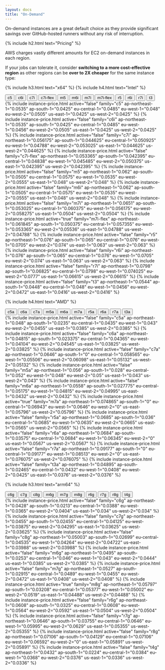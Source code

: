 ```yaml
---
layout: docs
title: "On-Demand"
---
```


On-demand instances are a great default choice as they provide significant savings over GitHub-hosted runners
without any risk of interruption.

{% include h2.html text="Pricing" %}

AWS charges vastly different amounts for EC2 on-demand instances in each region.

If your jobs can tolerate it, consider **switching to a more cost-effective region** as other regions can be **over to 2X cheaper** for the same instance type:

{% include h3.html text="x64" %}
{% include h4.html text="Intel" %}

<nav>
    <div class="nav nav-tabs" role="tablist">
        <button class="nav-link" id="nav-price-c5-tab" data-bs-toggle="tab" data-bs-target="#nav-price-c5" type="button" role="tab" aria-controls="nav-price-c5" aria-selected="false">c5</button>
        <button class="nav-link" id="nav-price-c6i-tab" data-bs-toggle="tab" data-bs-target="#nav-price-c6i" type="button" role="tab" aria-controls="nav-price-c6i" aria-selected="false">c6i</button>
        <button class="nav-link" id="nav-price-c7i-tab" data-bs-toggle="tab" data-bs-target="#nav-price-c7i" type="button" role="tab" aria-controls="nav-price-c7i" aria-selected="false">c7i</button>
        <button class="nav-link" id="nav-price-c7i-flex-tab" data-bs-toggle="tab" data-bs-target="#nav-price-c7i-flex" type="button" role="tab" aria-controls="nav-price-c7i-flex" aria-selected="false">c7i-flex</button>
        <button class="nav-link" id="nav-price-m5-tab" data-bs-toggle="tab" data-bs-target="#nav-price-m5" type="button" role="tab" aria-controls="nav-price-m5" aria-selected="false">m5</button>
        <button class="nav-link" id="nav-price-m6i-tab" data-bs-toggle="tab" data-bs-target="#nav-price-m6i" type="button" role="tab" aria-controls="nav-price-m6i" aria-selected="false">m6i</button>
        <button class="nav-link" id="nav-price-m7i-tab" data-bs-toggle="tab" data-bs-target="#nav-price-m7i" type="button" role="tab" aria-controls="nav-price-m7i" aria-selected="false">m7i</button>
        <button class="nav-link active" id="nav-price-m7i-flex-tab" data-bs-toggle="tab" data-bs-target="#nav-price-m7i-flex" type="button" role="tab" aria-controls="nav-price-m7i-flex" aria-selected="true">m7i-flex</button>
        <button class="nav-link" id="nav-price-r5-tab" data-bs-toggle="tab" data-bs-target="#nav-price-r5" type="button" role="tab" aria-controls="nav-price-r5" aria-selected="false">r5</button>
        <button class="nav-link" id="nav-price-r6i-tab" data-bs-toggle="tab" data-bs-target="#nav-price-r6i" type="button" role="tab" aria-controls="nav-price-r6i" aria-selected="false">r6i</button>
        <button class="nav-link" id="nav-price-r7i-tab" data-bs-toggle="tab" data-bs-target="#nav-price-r7i" type="button" role="tab" aria-controls="nav-price-r7i" aria-selected="false">r7i</button>
        <button class="nav-link" id="nav-price-t3-tab" data-bs-toggle="tab" data-bs-target="#nav-price-t3" type="button" role="tab" aria-controls="nav-price-t3" aria-selected="false">t3</button>
    </div>
</nav>
<div class="tab-content">
    {% include instance-price.html active="false" family="c5" ap-northeast-1="0.0535" ap-south-1="0.0425" eu-central-1="0.0485" eu-west-1="0.048" eu-west-2="0.0505" us-east-1="0.0425" us-west-2="0.0425" %}
    {% include instance-price.html active="false" family="c6i" ap-northeast-1="0.0535" ap-south-1="0.0425" eu-central-1="0.0485" eu-west-1="0.0456" eu-west-2="0.0505" us-east-1="0.0425" us-west-2="0.0425" %}
    {% include instance-price.html active="false" family="c7i" ap-northeast-1="0.056175" ap-south-1="0.044625" eu-central-1="0.050925" eu-west-1="0.04788" eu-west-2="0.053025" us-east-1="0.044625" us-west-2="0.044625" %}
    {% include instance-price.html active="false" family="c7i-flex" ap-northeast-1="0.053365" ap-south-1="0.042395" eu-central-1="0.04838" eu-west-1="0.045485" eu-west-2="0.050375" us-east-1="0.042395" us-west-2="0.042395" %}
    {% include instance-price.html active="false" family="m5" ap-northeast-1="0.062" ap-south-1="0.0505" eu-central-1="0.0575" eu-west-1="0.0535" eu-west-2="0.0555" us-east-1="0.048" us-west-2="0.048" %}
    {% include instance-price.html active="false" family="m6i" ap-northeast-1="0.062" ap-south-1="0.0505" eu-central-1="0.0575" eu-west-1="0.0535" eu-west-2="0.0555" us-east-1="0.048" us-west-2="0.048" %}
    {% include instance-price.html active="false" family="m7i" ap-northeast-1="0.0651" ap-south-1="0.053025" eu-central-1="0.060375" eu-west-1="0.056175" eu-west-2="0.058275" us-east-1="0.0504" us-west-2="0.0504" %}
    {% include instance-price.html active="true" family="m7i-flex" ap-northeast-1="0.061845" ap-south-1="0.050375" eu-central-1="0.057355" eu-west-1="0.053365" eu-west-2="0.05536" us-east-1="0.04788" us-west-2="0.04788" %}
    {% include instance-price.html active="false" family="r5" ap-northeast-1="0.076" ap-south-1="0.065" eu-central-1="0.076" eu-west-1="0.0705" eu-west-2="0.074" us-east-1="0.063" us-west-2="0.063" %}
    {% include instance-price.html active="false" family="r6i" ap-northeast-1="0.076" ap-south-1="0.065" eu-central-1="0.076" eu-west-1="0.0705" eu-west-2="0.074" us-east-1="0.063" us-west-2="0.063" %}
    {% include instance-price.html active="false" family="r7i" ap-northeast-1="0.0798" ap-south-1="0.06825" eu-central-1="0.0798" eu-west-1="0.074025" eu-west-2="0.0777" us-east-1="0.06615" us-west-2="0.06615" %}
    {% include instance-price.html active="false" family="t3" ap-northeast-1="0.0544" ap-south-1="0.0448" eu-central-1="0.048" eu-west-1="0.0456" eu-west-2="0.0472" us-east-1="0.0416" us-west-2="0.0416" %}
</div>

{% include h4.html text="AMD" %}
<nav>
    <div class="nav nav-tabs" role="tablist">
        <button class="nav-link" id="nav-price-c5a-tab" data-bs-toggle="tab" data-bs-target="#nav-price-c5a" type="button" role="tab" aria-controls="nav-price-c5a" aria-selected="false">c5a</button>
        <button class="nav-link" id="nav-price-c6a-tab" data-bs-toggle="tab" data-bs-target="#nav-price-c6a" type="button" role="tab" aria-controls="nav-price-c6a" aria-selected="false">c6a</button>
        <button class="nav-link" id="nav-price-c7a-tab" data-bs-toggle="tab" data-bs-target="#nav-price-c7a" type="button" role="tab" aria-controls="nav-price-c7a" aria-selected="false">c7a</button>
        <button class="nav-link" id="nav-price-m5a-tab" data-bs-toggle="tab" data-bs-target="#nav-price-m5a" type="button" role="tab" aria-controls="nav-price-m5a" aria-selected="false">m5a</button>
        <button class="nav-link" id="nav-price-m6a-tab" data-bs-toggle="tab" data-bs-target="#nav-price-m6a" type="button" role="tab" aria-controls="nav-price-m6a" aria-selected="false">m6a</button>
        <button class="nav-link active" id="nav-price-m7a-tab" data-bs-toggle="tab" data-bs-target="#nav-price-m7a" type="button" role="tab" aria-controls="nav-price-m7a" aria-selected="true">m7a</button>
        <button class="nav-link" id="nav-price-r5a-tab" data-bs-toggle="tab" data-bs-target="#nav-price-r5a" type="button" role="tab" aria-controls="nav-price-r5a" aria-selected="false">r5a</button>
        <button class="nav-link" id="nav-price-r6a-tab" data-bs-toggle="tab" data-bs-target="#nav-price-r6a" type="button" role="tab" aria-controls="nav-price-r6a" aria-selected="false">r6a</button>
        <button class="nav-link" id="nav-price-r7a-tab" data-bs-toggle="tab" data-bs-target="#nav-price-r7a" type="button" role="tab" aria-controls="nav-price-r7a" aria-selected="false">r7a</button>
        <button class="nav-link" id="nav-price-t3a-tab" data-bs-toggle="tab" data-bs-target="#nav-price-t3a" type="button" role="tab" aria-controls="nav-price-t3a" aria-selected="false">t3a</button>
    </div>
</nav>
<div class="tab-content">
    {% include instance-price.html active="false" family="c5a" ap-northeast-1="0.048" ap-south-1="0.0235" eu-central-1="0.0435" eu-west-1="0.043" eu-west-2="0.0455" us-east-1="0.0385" us-west-2="0.0385" %}
    {% include instance-price.html active="false" family="c6a" ap-northeast-1="0.04815" ap-south-1="0.023375" eu-central-1="0.04365" eu-west-1="0.04104" eu-west-2="0.04545" us-east-1="0.03825" us-west-2="0.03825" %}
    {% include instance-price.html active="false" family="c7a" ap-northeast-1="0.0646" ap-south-1="0" eu-central-1="0.058565" eu-west-1="0.05506" eu-west-2="0.06098" us-east-1="0.05132" us-west-2="0.05132" %}
    {% include instance-price.html active="false" family="m5a" ap-northeast-1="0.056" ap-south-1="0.028" eu-central-1="0.052" eu-west-1="0.048" eu-west-2="0.05" us-east-1="0.043" us-west-2="0.043" %}
    {% include instance-price.html active="false" family="m6a" ap-northeast-1="0.0558" ap-south-1="0.027775" eu-central-1="0.05175" eu-west-1="0.04815" eu-west-2="0.04995" us-east-1="0.0432" us-west-2="0.0432" %}
    {% include instance-price.html active="true" family="m7a" ap-northeast-1="0.074865" ap-south-1="0" eu-central-1="0.06943" eu-west-1="0.0646" eu-west-2="0" us-east-1="0.05796" us-west-2="0.05796" %}
    {% include instance-price.html active="false" family="r5a" ap-northeast-1="0.0685" ap-south-1="0.036" eu-central-1="0.0685" eu-west-1="0.0635" eu-west-2="0.0665" us-east-1="0.0565" us-west-2="0.0565" %}
    {% include instance-price.html active="false" family="r6a" ap-northeast-1="0.0684" ap-south-1="0.03575" eu-central-1="0.0684" eu-west-1="0.06345" eu-west-2="0" us-east-1="0.0567" us-west-2="0.0567" %}
    {% include instance-price.html active="false" family="r7a" ap-northeast-1="0.09177" ap-south-1="0" eu-central-1="0.09177" eu-west-1="0.08513" eu-west-2="0" us-east-1="0.076075" us-west-2="0.076075" %}
    {% include instance-price.html active="false" family="t3a" ap-northeast-1="0.04895" ap-south-1="0.02465" eu-central-1="0.0432" eu-west-1="0.0408" eu-west-2="0.0425" us-east-1="0.0376" us-west-2="0.0376" %}
</div>

{% include h3.html text="arm64" %}
<nav>
    <div class="nav nav-tabs" role="tablist">
        <button class="nav-link" id="nav-price-c6g-tab" data-bs-toggle="tab" data-bs-target="#nav-price-c6g" type="button" role="tab" aria-controls="nav-price-c6g" aria-selected="false">c6g</button>
        <button class="nav-link" id="nav-price-c7g-tab" data-bs-toggle="tab" data-bs-target="#nav-price-c7g" type="button" role="tab" aria-controls="nav-price-c7g" aria-selected="false">c7g</button>
        <button class="nav-link" id="nav-price-c8g-tab" data-bs-toggle="tab" data-bs-target="#nav-price-c8g" type="button" role="tab" aria-controls="nav-price-c8g" aria-selected="false">c8g</button>
        <button class="nav-link" id="nav-price-m6g-tab" data-bs-toggle="tab" data-bs-target="#nav-price-m6g" type="button" role="tab" aria-controls="nav-price-m6g" aria-selected="false">m6g</button>
        <button class="nav-link" id="nav-price-m7g-tab" data-bs-toggle="tab" data-bs-target="#nav-price-m7g" type="button" role="tab" aria-controls="nav-price-m7g" aria-selected="false">m7g</button>
        <button class="nav-link active" id="nav-price-m8g-tab" data-bs-toggle="tab" data-bs-target="#nav-price-m8g" type="button" role="tab" aria-controls="nav-price-m8g" aria-selected="true">m8g</button>
        <button class="nav-link" id="nav-price-r6g-tab" data-bs-toggle="tab" data-bs-target="#nav-price-r6g" type="button" role="tab" aria-controls="nav-price-r6g" aria-selected="false">r6g</button>
        <button class="nav-link" id="nav-price-r7g-tab" data-bs-toggle="tab" data-bs-target="#nav-price-r7g" type="button" role="tab" aria-controls="nav-price-r7g" aria-selected="false">r7g</button>
        <button class="nav-link" id="nav-price-r8g-tab" data-bs-toggle="tab" data-bs-target="#nav-price-r8g" type="button" role="tab" aria-controls="nav-price-r8g" aria-selected="false">r8g</button>
        <button class="nav-link" id="nav-price-t4g-tab" data-bs-toggle="tab" data-bs-target="#nav-price-t4g" type="button" role="tab" aria-controls="nav-price-t4g" aria-selected="false">t4g</button>
    </div>
</nav>
<div class="tab-content">
    {% include instance-price.html active="false" family="c6g" ap-northeast-1="0.0428" ap-south-1="0.0213" eu-central-1="0.0388" eu-west-1="0.0365" eu-west-2="0.0404" us-east-1="0.034" us-west-2="0.034" %}
    {% include instance-price.html active="false" family="c7g" ap-northeast-1="0.0455" ap-south-1="0.02455" eu-central-1="0.04125" eu-west-1="0.03875" eu-west-2="0.04295" us-east-1="0.03625" us-west-2="0.03625" %}
    {% include instance-price.html active="false" family="c8g" ap-northeast-1="0.05003" ap-south-1="0.02699" eu-central-1="0.04535" eu-west-1="0.04264" eu-west-2="0.04722" us-east-1="0.03988" us-west-2="0.03988" %}
    {% include instance-price.html active="false" family="m6g" ap-northeast-1="0.0495" ap-south-1="0.0253" eu-central-1="0.046" eu-west-1="0.043" eu-west-2="0.0444" us-east-1="0.0385" us-west-2="0.0385" %}
    {% include instance-price.html active="false" family="m7g" ap-northeast-1="0.0527" ap-south-1="0.02915" eu-central-1="0.0489" eu-west-1="0.0455" eu-west-2="0.0472" us-east-1="0.0408" us-west-2="0.0408" %}
    {% include instance-price.html active="true" family="m8g" ap-northeast-1="0.05797" ap-south-1="0.03208" eu-central-1="0.05377" eu-west-1="0.05002" eu-west-2="0.0519" us-east-1="0.04488" us-west-2="0.04488" %}
    {% include instance-price.html active="false" family="r6g" ap-northeast-1="0.0608" ap-south-1="0.0325" eu-central-1="0.0608" eu-west-1="0.0564" eu-west-2="0.0592" us-east-1="0.0504" us-west-2="0.0504" %}
    {% include instance-price.html active="false" family="r7g" ap-northeast-1="0.0646" ap-south-1="0.03755" eu-central-1="0.0646" eu-west-1="0.05995" eu-west-2="0.0629" us-east-1="0.05355" us-west-2="0.05355" %}
    {% include instance-price.html active="false" family="r8g" ap-northeast-1="0.07106" ap-south-1="0.04129" eu-central-1="0.07106" eu-west-1="0.06592" eu-west-2="0" us-east-1="0.05891" us-west-2="0.05891" %}
    {% include instance-price.html active="false" family="t4g" ap-northeast-1="0.0432" ap-south-1="0.0224" eu-central-1="0.0384" eu-west-1="0.0368" eu-west-2="0.0376" us-east-1="0.0336" us-west-2="0.0336" %}
</div>
